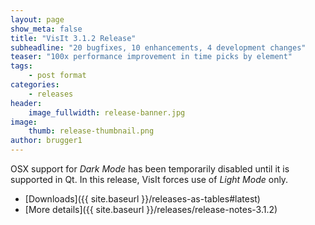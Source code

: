 ```yaml
---
layout: page
show_meta: false
title: "VisIt 3.1.2 Release"
subheadline: "20 bugfixes, 10 enhancements, 4 development changes"
teaser: "100x performance improvement in time picks by element"
tags:
    - post format
categories:
    - releases
header:
    image_fullwidth: release-banner.jpg
image:
    thumb: release-thumbnail.png
author: brugger1
---
```


OSX support for *Dark Mode* has been temporarily disabled until it is
supported in Qt. In this release, VisIt forces use of *Light Mode* only.

* [Downloads]({{ site.baseurl }}/releases-as-tables#latest)
* [More details]({{ site.baseurl }}/releases/release-notes-3.1.2)
